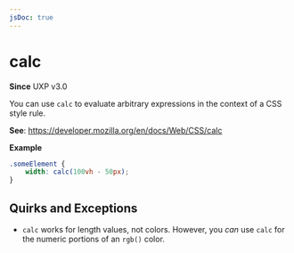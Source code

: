 ```yaml
---
jsDoc: true
---
```

# calc

**Since** UXP v3.0

You can use `calc` to evaluate arbitrary expressions in the context of a CSS style rule. 

**See**: https://developer.mozilla.org/en/docs/Web/CSS/calc

**Example**

```css
.someElement {
    width: calc(100vh - 50px);
}
```

## Quirks and Exceptions

* `calc` works for length values, not colors. However, you _can_ use `calc` for the numeric portions of an `rgb()` color.